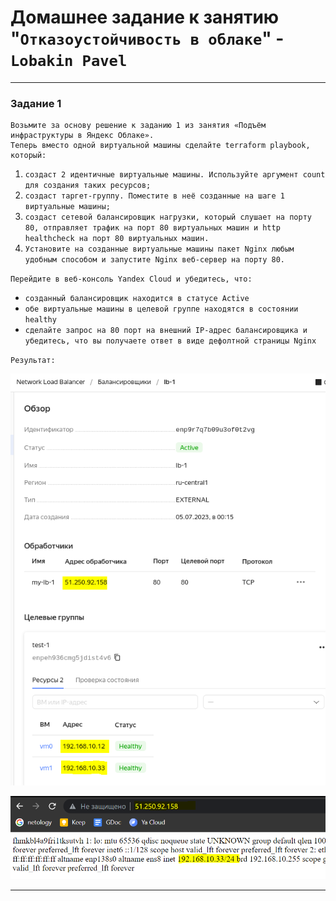 # Домашнее задание к занятию "`Отказоустойчивость в облаке`" - `Lobakin Pavel`

---

### Задание 1

    Возьмите за основу решение к заданию 1 из занятия «Подъём инфраструктуры в Яндекс Облаке».
    Теперь вместо одной виртуальной машины сделайте terraform playbook, который:

1. `создаст 2 идентичные виртуальные машины. Используйте аргумент count для создания таких ресурсов;`
2. `создаст таргет-группу. Поместите в неё созданные на шаге 1 виртуальные машины;`
3. `создаст сетевой балансировщик нагрузки, который слушает на порту 80, отправляет трафик на порт 80 виртуальных машин и http healthcheck на порт 80 виртуальных машин.`
4. `Установите на созданные виртуальные машины пакет Nginx любым удобным способом и запустите Nginx веб-сервер на порту 80.`

`Перейдите в веб-консоль Yandex Cloud и убедитесь, что:`
-  `созданный балансировщик находится в статусе Active`
-  `обе виртуальные машины в целевой группе находятся в состоянии healthy`
-  `cделайте запрос на 80 порт на внешний IP-адрес балансировщика и убедитесь, что вы получаете ответ в виде дефолтной страницы Nginx`

`Результат:`

![Скриншот статуса балансировщика и целевой группы 1](https://github.com/luxlavel/hw_fault_tolerance/blob/master/screenshots/screenshot1)

![Скриншот страницы, которая открылась при запросе IP-адреса балансировщика 1](https://github.com/luxlavel/hw_fault_tolerance/blob/master/screenshots/screenshot2)

---
